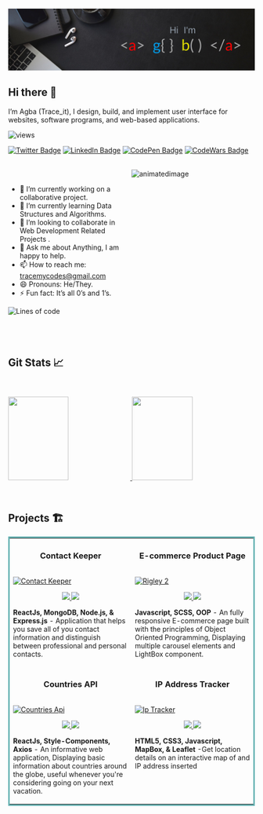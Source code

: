 ![Agba's GitHub Banner](./assets/Agbabannerimage.png)

## Hi there 👋

I’m Agba (Trace_it), I design, build, and implement user interface for websites, software programs, and web-based applications.

![views](https://views-badge.glitch.me/badge?page_id=tracemycodes)

[![Twitter Badge](https://img.shields.io/badge/Twitter-Profile-informational?style=flat&logo=twitter&logoColor=white&color=1CA2F1)](https://twitter.com/trace__it)
[![LinkedIn Badge](https://img.shields.io/badge/LinkedIn-Profile-informational?style=flat&logo=linkedin&logoColor=white&color=0D76A8)](https://www.linkedin.com/in/emmanuel-agba)
[![CodePen Badge](https://img.shields.io/badge/CodePen-Profile-informational?style=flat&logo=codepen&logoColor=white&color=black)](https://codepen.io/tracemycodes)
[![CodeWars Badge](https://img.shields.io/badge/CodeWars-Profile-informational?style=flat&logo=codewars&logoColor=white&color=red)](https://www.codewars.com/users/tracemycodes)

<br>
<img align="right" width="50%" height="350px" src="https://i.ibb.co/b2s4dQp/animation-500-kxa883sd.gif" alt="animatedimage" border="0" margin-top="-20px">
<br>

- 🔭 I’m currently working on a collaborative project.
- 🌱 I’m currently learning Data Structures and Algorithms.
- 👯 I’m looking to collaborate in Web Development Related Projects .
- 💬 Ask me about Anything, I am happy to help.
- 📫 How to reach me: tracemycodes@gmail.com
- 😄 Pronouns: He/They.
- ⚡ Fun fact: It’s all 0’s and 1’s.

![Lines of code](https://img.shields.io/badge/From%20Hello%20World%20I%27ve%20Written-733826%20lines%20of%20code-blue)

<br clear="right"/>

## Git Stats &#x1f4c8;

<br>
<p align="left">
  <a href="https://git.io/streak-stats">
  <img width="49.5%" height="170px" src="https://github-readme-stats.vercel.app/api/top-langs/?username=tracemycodes&layout=compact&title_color=5BCDEC&text_color=FFFEFE&hide=HTML&icon_color=4AB197&bg_color=0D1117" />
  <img width="49.5%" height="170px" src="http://github-readme-streak-stats.herokuapp.com?user=tracemycodes&theme=react&date_format=M%20j%5B%2C%20Y%5D&fire=FFFEFE&currStreakNum=FFFEFE&dates=FFFEFE&background=0D1117&ring=5BCDEC&sideNums=FFFEFE" />
  </a>
</p>
<br>

## Projects &#127959;

<table bordercolor="#66b2b2">
  
  <tr>
    <td width="50%" valign="top">
      <h3 align="center">Contact Keeper</h3>
        <br />
        <a target="_blank" href="">
            <img src="" width="100%" alt="Contact Keeper"/>
        </a>
        <br />
        <p align="center">
          
  <a href="https://github.com/tracemycodes/fullstack_contact_keeper_webapp" target="_blank">
    <img src="https://img.shields.io/static/v1?label=|&message=REPO&color=23555f&style=plastic&logo=github&logo-color=white"/>
  </a>  
  <a href="" target="_blank">
    <img src="https://img.shields.io/static/v1?label=|&message=WEBSITE&color=cdf998&style=plastic&logo=wordpress&logo-color=white"/>
  </a>
      </p>
        <p><strong>ReactJs, MongoDB, Node.js, & Express.js</strong> - Application that helps you save all of you contact information and distinguish between professional and personal contacts.</p>
    </td>
    <td width="50%" valign="top">
      <h3 align="center">E-commerce Product Page</h3>
        <br />
      <a target="_blank" href="https://agba-tracemycodes-e-commerce-product-page.netlify.app/">
            <img src="images/gif2.gif" width="100%"  alt="Rigley 2"/>
        </a>
        <br />
        <p align="center">
          
  <a href="https://github.com/tracemycodes/E-commerce-product-page" target="_blank">
    <img src="https://img.shields.io/static/v1?label=|&message=REPO&color=23555f&style=plastic&logo=github&logo-color=white"/>
  </a>
  <a href="https://agba-tracemycodes-e-commerce-product-page.netlify.app/" target="_blank">
    <img src="https://img.shields.io/static/v1?label=|&message=WEBSITE&color=cdf998&style=plastic&logo=wordpress&logo-color=white"/>
  </a>
      </p>
        <p><strong>Javascript, SCSS, OOP</strong> - An fully responsive E-commerce page built with the principles of Object Oriented Programming, Displaying multiple carousel elements and LightBox component.</p>
    </td>
  </tr>
  
  <tr>
    <td width="50%" valign="top">
      <h3 align="center">Countries API</h3>
      <br />
        <a target="_blank" href="https://agba-tracemycodes-ip-address-tracker.netlify.app/">
          <img src="./assets/countries_api.gif" width="100%" alt="Countries Api"/>
        </a>
      <br />
        <p align="center">
  <a href="https://github.com/tracemycodes/countries_api_info_reactapp" target="_blank">
    <img src="https://img.shields.io/static/v1?label=|&message=REPO&color=23555f&style=plastic&logo=github&logo-color=white"/>
  </a>
  <a href="https://agba-tracemycodes-ip-address-tracker.netlify.app/" target="_blank">
    <img src="https://img.shields.io/static/v1?label=|&message=WEBSITE&color=cdf998&style=plastic&logo=wordpress&logo-color=white"/>
  </a>
      </p>
        <p><strong>ReactJs, Style-Components, Axios</strong> - An informative web application, Displaying basic information about countries around the globe, useful whenever you're considering going on your next vacation.</p>
    </td>
    <td width="50%" valign="top">
      <h3 align="center">IP Address Tracker</h3>
        <br />
        <a target="_blank" href="https://agba-tracemycodes-ip-address-tracker.netlify.app/">
          <img src="./assets/ipaddress.gif" width="100%" alt="Ip Tracker"/>
        </a>
        <br />
        <p align="center">
          
  <a href="https://github.com/tracemycodes/IP-Address-Tracker" target="_blank">
    <img src="https://img.shields.io/static/v1?label=|&message=REPO&color=23555f&style=plastic&logo=github&logo-color=white"/>
  </a>
  <a href="https://agba-tracemycodes-ip-address-tracker.netlify.app/" target="_blank">
    <img src="https://img.shields.io/static/v1?label=|&message=WEBSITE&color=cdf998&style=plastic&logo=wordpress&logo-color=white"/>
  </a>
      </p>
        <p><strong>HTML5, CSS3, Javascript, MapBox, & Leaflet</strong> -Get location details on an interactive map of and IP address inserted</p>
    </td>
  </tr>
</table>
